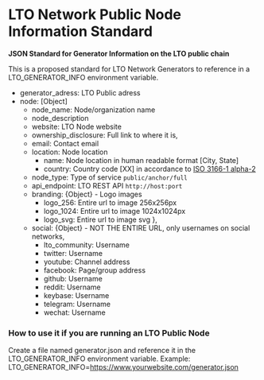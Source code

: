 # LTO Network Public Node Information Standard
**JSON Standard for Generator Information on the LTO public chain**

This is a proposed standard for LTO Network Generators to reference in a LTO_GENERATOR_INFO environment variable.

- generator_adress: LTO Public adress
- node: [Object]
  - node_name: Node/organization name
  - node_description
  - website: LTO Node website
  - ownership_disclosure: Full link to where it is,
  - email: Contact email
  - location: Node location
    - name: Node location in human readable format [City, State]
    - country: Country code [XX] in accordance to [ISO 3166-1 alpha-2](https://en.wikipedia.org/wiki/ISO_3166-1_alpha-2)
  - node_type: Type of service `public/anchor/full`
  - api_endpoint: LTO REST API `http://host:port`
  - branding: {Object} - Logo images
      - logo_256: Entire url to image 256x256px
      - logo_1024: Entire url to image 1024x1024px
      - logo_svg: Entire url to image svg
    },
  - social: {Object} - NOT THE ENTIRE URL, only usernames on social networks,
    - lto_community: Username  
    - twitter: Username
    - youtube: Channel address
    - facebook: Page/group address
    - github: Username
    - reddit: Username
    - keybase: Username
    - telegram: Username
    - wechat: Username

### How to use it if you are running an LTO Public Node 
Create a file named generator.json and reference it in the LTO_GENERATOR_INFO environment variable. Example: LTO_GENERATOR_INFO=https://www.yourwebsite.com/generator.json
